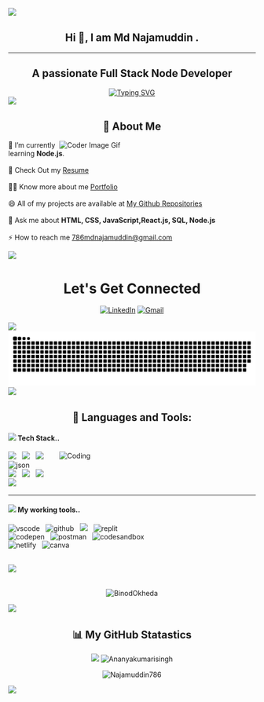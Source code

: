 ![](https://raw.githubusercontent.com/halfrost/halfrost/master/icons/header_.png)
<div>
<h2 align="center">Hi 👋, I am Md Najamuddin .</h2>
  
<hr>
  <h2 align="center">A passionate Full Stack Node Developer</h2>
<div align="center"><a href="https://git.io/typing-svg"><img src="https://readme-typing-svg.demolab.com?font=Fira+Code&pause=1000&width=435&lines=Hi!+I+am+Md Najamuddin.;I+am+a+Full+Stack+Node+Developer.;Interested+in+working+with+Team.;Curious+to+learn+new+things+!" alt="Typing SVG" /></a></div>
  
<img src='https://raw.githubusercontent.com/andreasbm/readme/master/assets/lines/colored.png' />
  
<div>
<h2 align="center">💫  About Me </h2>
  <img align="right" alt="Coder Image Gif" width="400" src="https://user-images.githubusercontent.com/119415006/232788353-c644eb55-f41d-4e30-ad97-4a0b88bfbbff.png">
  

 🌱 I’m currently learning **Node.js**.
  <br><br>
 🤔 Check Out my <a href="https://drive.google.com/file/d/1pFBLcIq9oCwAG0Wyzb2uWvub67yI0HNy/view?usp=sharing">Resume</a>
  <br><br>
 👨‍💻  Know more about me <a href ="https://github.com/Najamuddin786">Portfolio</a>
  <br><br>
 😄 All of my projects are available at <a href="https://github.com/Najamuddin786">My Github Repositories</a>
  <br><br>
 💬 Ask me about **HTML, CSS, JavaScript,React.js, SQL, Node.js**
  <br><br>
 ⚡ How to reach me 786mdnajamuddin@gmail.com
  
<img src='https://raw.githubusercontent.com/andreasbm/readme/master/assets/lines/colored.png' />
  
<h1 align="center">Let's Get Connected</h1>
<div align="center">
 <a  href="https://www.linkedin.com/in/md-najamuddin-77a100234" target="_blank"><img alt="LinkedIn" src="https://img.shields.io/badge/linkedin%20-%230077B5.svg?&style=for-the-badge&logo=linkedin&logoColor=white" /></a>
<a href="mailto:786mdnajamuddin@gmail.com"><img  alt="Gmail" src="https://img.shields.io/badge/Gmail-D14836?style=for-the-badge&logo=gmail&logoColor=white" />
</div>
<br />
<img src='https://raw.githubusercontent.com/andreasbm/readme/master/assets/lines/colored.png' />
  
<div align="center">
  <a href="https://1999azzar.github.io/1999AZZAR/">
  <img  src="https://github.com/1999AZZAR/1999AZZAR/blob/main/resources/img/grid-snake.svg" alt="snake" /></a>
</div>
 <img src='https://raw.githubusercontent.com/andreasbm/readme/master/assets/lines/colored.png' /> 
 
<h2 align="center">🚀 Languages and Tools: </h2>
 
<h4><img src="https://media.giphy.com/media/iY8CRBdQXODJSCERIr/giphy.gif" width="30px">&nbsp;Tech Stack..</h4>
 <img align="right" alt="Coding" width="400" src="https://media2.giphy.com/media/L1R1tvI9svkIWwpVYr/giphy.gif?cid=ecf05e47pkbgoupmgjv98otfuzjzz3olilr56muin6aigv8q&rid=giphy.gif&ct=g">
<p>
 <img src="https://img.shields.io/badge/html5%20-%23e34f26.svg?&style=for-the-badge&logo=html5&logoColor=white" />&nbsp;&nbsp;
 <img src="https://img.shields.io/badge/css3%20-%231572B6.svg?&style=for-the-badge&logo=css3&logoColor=white" />&nbsp;&nbsp;
 <img src="https://img.shields.io/badge/react-%2320232a.svg?style=for-the-badge&logo=react&logoColor=%2361DAFB" />&nbsp;&nbsp;
<img src="https://img.shields.io/badge/Node.js-43853D?style=for-the-badge&logo=node.js&logoColor=white" alt="json" />&nbsp;&nbsp;
 <br/>
<img src="https://img.shields.io/badge/express.js-%23404d59.svg?style=for-the-badge&logo=express&logoColor=%2361DAFB" />&nbsp;&nbsp;
<img src="https://img.shields.io/badge/MongoDB-%234ea94b.svg?style=for-the-badge&logo=mongodb&logoColor=white" />&nbsp;&nbsp;
<img src="https://img.shields.io/badge/NPM-%23000000.svg?style=for-the-badge&logo=npm&logoColor=white" />&nbsp;&nbsp;
<br/>
<img src="https://img.shields.io/badge/javascript%20-%23F7DF1.svg?&style=for-the-badge&logo=javascript&logoColor=white" />&nbsp;&nbsp;

<br/>
</p>
<hr>
 
<h4><img src="https://media.giphy.com/media/iY8CRBdQXODJSCERIr/giphy.gif" width="30px">&nbsp;My working tools..</h4>
<p>
  <img src="https://img.shields.io/badge/VSCode-0078D4?style=for-the-badge&logo=visual%20studio%20code&logoColor=white" alt="vscode" />&nbsp;&nbsp;
  <img src="https://img.shields.io/badge/GitHub-100000?style=for-the-badge&logo=github&logoColor=white" alt="github"/>&nbsp;&nbsp;
  <img src="https://img.shields.io/badge/Git%20-%23F7DF1E.svg?&style=for-the-badge&color=blue&logo=Git&logoColor=white" />&nbsp;&nbsp;
  <img src="https://img.shields.io/badge/replit-667881?style=for-the-badge&logo=replit&logoColor=white" alt="replit" />&nbsp;&nbsp;
 <br/>
 <img src="https://img.shields.io/badge/Codepen-000000?style=for-the-badge&logo=codepen&logoColor=white" alt="codepen" />&nbsp;&nbsp;
 <img src="https://img.shields.io/badge/Postman-FF6C37?style=for-the-badge&logo=Postman&logoColor=white" alt="postman"/>&nbsp;&nbsp;
  <img src="https://img.shields.io/badge/Codesandbox-000000?style=for-the-badge&logo=CodeSandbox&logoColor=white" alt="codesandbox" />&nbsp;&nbsp;
  <br/>
  <img src="https://img.shields.io/badge/Netlify-00C7B7?style=for-the-badge&logo=netlify&logoColor=white" alt="netlify" />&nbsp;&nbsp;
  <img src="https://img.shields.io/badge/Canva-%2300C4CC.svg?&style=for-the-badge&logo=Canva&logoColor=white" alt="canva" />&nbsp;&nbsp;
  
</p>
<br/>
<img src='https://raw.githubusercontent.com/andreasbm/readme/master/assets/lines/colored.png' />
</div>
<br/>
<p align="center"> <img src="https://komarev.com/ghpvc/?username=BinodOkheda&label=Profile%20views&color=0e75b6&style=flat" alt="BinodOkheda" /> </p>
 <img src='https://raw.githubusercontent.com/andreasbm/readme/master/assets/lines/colored.png' /> 
<h2 align="center">📊 My GitHub Statastics </h2>

 <div align ="center">
  <tr>
<td><img src="https://github-readme-stats.vercel.app/api?username=Najamuddin786&include_all_commits=true&count_private=true&show_icons=true&line_height=20&title_color=7A7ADB&icon_color=2234AE&text_color=D3D3D3&bg_color=0,000000,130F40"  />
    <td><img src="https://github-readme-stats.vercel.app/api/top-langs?username=Najamuddin786&show_icons=true&locale=en&layout=compact&title_color=7A7ADB&icon_color=2234AE&text_color=D3D3D3&bg_color=0,000000,130F40" alt="Ananyakumarisingh" /></td>
  </tr>
  </div>
 
<div align="center">
<p><img align="center" src="https://github-readme-streak-stats.herokuapp.com/?user=Najamuddin786&theme=dark" alt="Najamuddin786" /></p>
  </div>
</div>
  <img src='https://raw.githubusercontent.com/andreasbm/readme/master/assets/lines/colored.png' />
